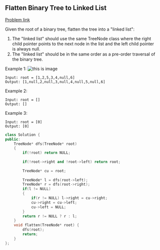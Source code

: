 ## Flatten Binary Tree to Linked List

[Problem link](https://leetcode.com/problems/flatten-binary-tree-to-linked-list/)

Given the root of a binary tree, flatten the tree into a "linked list":

1. The "linked list" should use the same TreeNode class where the right child pointer points to the next node in the list and the left child pointer is always null.
2. The "linked list" should be in the same order as a pre-order traversal of the binary tree.

Example 1:
![this is image](https://assets.leetcode.com/uploads/2021/01/14/flaten.jpg)
```
Input: root = [1,2,5,3,4,null,6]
Output: [1,null,2,null,3,null,4,null,5,null,6]
```

Example 2:
```
Input: root = []
Output: []
```

Example 3:
```
Input: root = [0]
Output: [0]
```

```cpp
class Solution {
public:
    TreeNode* dfs(TreeNode* root)
    {
        if(!root) return NULL;
        
        if(!root->right and !root->left) return root;
        
        TreeNode* cu = root;
        
        TreeNode* l = dfs(root->left);
        TreeNode* r = dfs(root->right);
        if(l != NULL)
        {
            if(r != NULL) l->right = cu->right;
            cu->right = cu->left;
            cu->left = NULL;
        }
        return r != NULL ? r : l;
    }
    void flatten(TreeNode* root) {
        dfs(root);
        return;
    }
};
```